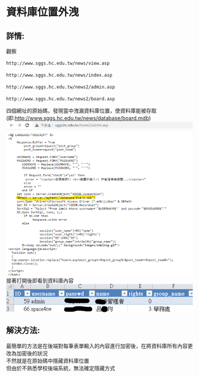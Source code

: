 # 資料庫位置外洩  
## 詳情:  
觀察  
```
http://www.sggs.hc.edu.tw/news/view.asp

http://www.sggs.hc.edu.tw/news/index.asp

http://www.sggs.hc.edu.tw/news2/admin.asp

http://www.sggs.hc.edu.tw/news2/board.asp
```
四個網址的原始碼，發現當中洩漏資料庫位置，使資料庫能被存取  
(即:http://www.sggs.hc.edu.tw/news/database/board.mdb)
![示範](https://raw.githubusercontent.com/William957-web/SGGScyber/main/images/dbs%E5%A4%96%E6%BC%8F.png)  
接著打開後即看到資料庫內容  
![內容](https://raw.githubusercontent.com/William957-web/SGGScyber/main/images/dbs%E8%A9%B3%E7%B4%B0.png)   
## 解決方法: 
最簡單的方法是在後端對每筆表單輸入的內容進行加密後，在將資料庫所有內容更改為加密後的狀況  
不然就是在原始碼中隱藏資料庫位置  
但由於不熟悉學校後端系統，無法確定隱藏方式
  
